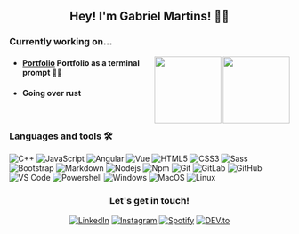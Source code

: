 
<h2 align='center'>Hey! I'm Gabriel Martins! 👋🏻</h2>

<h3>Currently working on...</h3>
<img align='right' src="https://i.imgur.com/71cWPDR.png" height='120' />

<img align='right' src="https://i.imgur.com/MpqbB5l.png" height='120' margin-right='10'/>

- #### [Portfolio](https://gabrielms.dev) Portfolio as a terminal prompt 💪🏻
- #### Going over rust

<br/>

### Languages and tools 🛠
![C++](http://img.shields.io/badge/-C++-A8B9CC?style=flat-square&logo=C&logoColor=ffffff) ![JavaScript](https://img.shields.io/badge/-JavaScript-%23F7DF1C?style=flat-square&logo=javascript&logoColor=000000&labelColor=%23F7DF1C&color=%23FFCE5A) ![Angular](https://img.shields.io/badge/-Angular-61DAFB?style=flat-square&logo=angular&logoColor=ffffff) ![Vue](https://img.shields.io/badge/-Vue-61DAFB?style=flat-square&logo=vue.js&logoColor=ffffff) ![HTML5](https://img.shields.io/badge/-HTML5-%23E44D27?style=flat-square&logo=html5&logoColor=ffffff) ![CSS3](https://img.shields.io/badge/-CSS3-%231572B6?style=flat-square&logo=css3) ![Sass](https://img.shields.io/badge/-Sass-%23CC6699?style=flat-square&logo=sass&logoColor=ffffff) ![Bootstrap](https://img.shields.io/badge/-Bootstrap-563D7C?style=flat-square&logo=Bootstrap) ![Markdown](https://img.shields.io/badge/-Markdown-000000?style=flat-square&logo=markdown) ![Nodejs](https://img.shields.io/badge/-Nodejs-339933?style=flat-square&logo=Node.js&logoColor=ffffff) ![Npm](https://img.shields.io/badge/-npm-CB3837?style=flat-square&logo=npm) ![Git](https://img.shields.io/badge/-Git-%23F05032?style=flat-square&logo=git&logoColor=%23ffffff) ![GitLab](https://img.shields.io/badge/-GitLab-FCA121?style=flat-square&logo=gitlab) ![GitHub](https://img.shields.io/badge/-GitHub-181717?style=flat-square&logo=github) ![VS Code](http://img.shields.io/badge/-VS%20Code-007ACC?style=flat-square&logo=visual-studio-code&logoColor=ffffff) ![Powershell](http://img.shields.io/badge/-Powershell-5391FE?style=flat-square&logo=powershell&logoColor=ffffff) ![Windows](http://img.shields.io/badge/-Windows-0078D6?style=flat-square&logo=windows&logoColor=ffffff) ![MacOS](http://img.shields.io/badge/-MacOS-A8B9CC?style=flat-square&logo=apple&logoColor=ffffff) ![Linux](http://img.shields.io/badge/-Linux-A8B9CC?style=flat-square&logo=Linux&logoColor=ffffff)
<br/>


<h3 align='center'> Let's get in touch!</h3>
<div align='center'>
<a href="https://www.linkedin.com/in/gabrielms98/" target="_blank"><img src="https://img.shields.io/badge/LinkedIn-%230077B5.svg?&style=flat-square&logo=linkedin&logoColor=white" alt="LinkedIn"></a>
<a href="https://www.instagram.com/gabrielms98" target="_blank"><img src="https://img.shields.io/badge/Instagram-%23E4405F.svg?&style=flat-square&logo=instagram&logoColor=white" alt="Instagram"></a>
<a href="https://open.spotify.com/user/dreammerz98" target="_blank"><img src="https://img.shields.io/badge/Spotify-%231ED760.svg?&style=flat-square&logo=spotify&logoColor=white" alt="Spotify"></a>
<a href="https://gabrielms98.github.io" target="_blank"><img src="https://img.shields.io/badge/DEV-%230A0A0A.svg?&style=flat-square&logo=DEV.to&logoColor=white" alt="DEV.to"></a>
</div>



<!--
**gabrielms98/gabrielms98** is a ✨ _special_ ✨ repository because its `README.md` (this file) appears on your GitHub profile.

Here are some ideas to get you started:

- 🔭 I’m currently working on ...
- 🌱 I’m currently learning ...
- 👯 I’m looking to collaborate on ...
- 🤔 I’m looking for help with ...
- 💬 Ask me about ...
- 📫 How to reach me: ...
- 😄 Pronouns: ...
- ⚡ Fun fact: ...
-->
